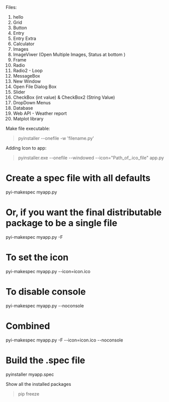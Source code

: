 Files:
1.  hello
2.  Grid
3.  Button
4.  Entry
5.  Entry Extra
6.  Calculator
7.  Images
8.  ImageViwer (Open Multiple Images, Status at bottom )
9.  Frame
10. Radio
11. Radio2 - Loop
12. MessageBox 
13. New Window
14. Open File Dialog Box
15. Slider
16. CheckBox (int value) & CheckBox2 (String Value)
17. DropDown Menus 
18. Database
19. Web API - Weather report
20. Matplot library


Make file executable:
> pyinstaller --onefile -w 'filename.py'

Adding Icon to app:
> pyinstaller.exe --onefile --windowed --icon="Path_of_.ico_file" app.py

# Create a spec file with all defaults
pyi-makespec myapp.py

# Or, if you want the final distributable package to be a single file
pyi-makespec myapp.py -F

# To set the icon
pyi-makespec myapp.py --icon=icon.ico

# To disable console
pyi-makespec myapp.py --noconsole

# Combined
pyi-makespec myapp.py -F --icon=icon.ico --noconsole

# Build the .spec file
pyinstaller myapp.spec



Show all the installed packages
> pip freeze
